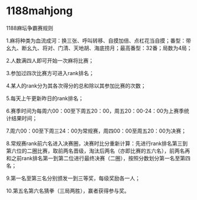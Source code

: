 # 1188mahjong
1188麻坛争霸赛规则

1.麻将种类为血流成河：换三张、呼叫转移、自摸加倍、点杠花当自摸；番型：带幺九、断幺九、将对、门清、天地胡、海底捞月；最高番型：32番；局数为4局；

2.人数满四人即可开始一次麻将比赛；

3.参加过四次比赛方可进入rank排名；

4.某人的rank分为其各次得分的总和除以其参加比赛的次数；

5.每天上午更新昨日的rank排名；

6.赛季时间为每周六00：00至下周五20：00，周五20：00-24：00为上赛季统计结果时间；

7.周六00：00至下周三24：00为常规赛，周四00：00至周五20：00为决赛；

8.常规赛rank前六名进入决赛圈，决赛时比分重新计算：先进行rank排名第三到第六位的二圈比赛，取前两名晋级，淘汰后两名（亦即比赛的五六名），前两名再和之前rank排名第一到第二位进行最终决赛（二圈），按照分数划分第一名至第四名；

9.第一名至第三名分别颁发一到三等奖，每级奖励各一人；

10.第五名第六名猜拳（三局两胜），赢者获得参与奖。
